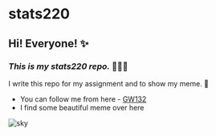# **stats220**

## Hi! Everyone! ✨

### *This is my stats220 repo.*  🌟🌟🌟

I write this repo for my assignment and to show my meme.  💫

- You can follow me from here - [GW132](https://github.com/GW132)
- I find some beautiful meme over here

![sky](https://p3-tt.byteimg.com/origin/pgc-image/SWgQGHkCXEZRHw?from=pc)

